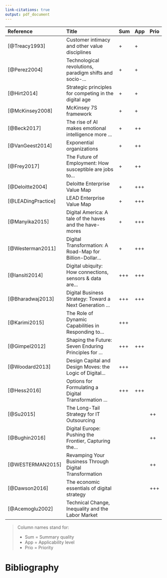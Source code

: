 ```yaml
---
link-citations: true
output: pdf_document
---
```




| Reference          | Title                                                    | Sum | App | Prio |
|:-------------------|:---------------------------------------------------------|:----|:----|:-----|
| [@Treacy1993]      | Customer intimacy and other value disciplines            | +   | +   |      |
| [@Perez2004]       | Technological revolutions, paradigm shifts and socio-... | +   | +   |      |
| [@Hirt2014]        | Strategic principles for competing in the digital age    | +   | +   |      |
| [@McKinsey2008]    | McKinsey 7S framework                                    | +   | +   |      |
| [@Beck2017]        | The rise of AI makes emotional intelligence more ...     | +   | ++  |      |
| [@VanGeest2014]    | Exponential organizations                                | +   | ++  |      |
| [@Frey2017]        | The Future of Employment: How susceptible are jobs to... | +   | ++  |      |
| [@Deloitte2004]    | Deloitte Enterprise Value Map                            | +   | +++ |      |
| [@LEADingPractice] | LEAD Enterprise Value Map                                | +   | +++ |      |
| [@Manyika2015]     | Digital America: A tale of the haves and the have-mores  | +   | +++ |      |
| [@Westerman2011]   | Digital Transformation: A Road-Map for Billion-Dollar... | +   | +++ |      |
| [@Iansiti2014]     | Digital ubiquity: How connections, sensors & data are... | +++ | +++ |      |
| [@Bharadwaj2013]   | Digital Business Strategy: Toward a Next Generation ...  | +++ | +++ |      |
| [@Karimi2015]      | The Role of Dynamic Capabilities in Responding to...     | +++ |     |      |
| [@Gimpel2012]      | Shaping the Future: Seven Enduring Principles for ...    | +++ | +++ |      |
| [@Woodard2013]     | Design Capital and Design Moves: the Logic of Digital... | +++ |     |      |
| [@Hess2016]        | Options for Formulating a Digital Transformation ...     | +++ | +++ |      |
| [@Su2015]          | The Long-Tail Strategy for IT Outsourcing                |     |     | ++   |
| [@Bughin2016]      | Digital Europe: Pushing the Frontier, Capturing the...   |     |     | ++   |
| [@WESTERMAN2015]   | Revamping Your Business Through Digital Transformation   |     |     | ++   |
| [@Dawson2016]      | The economic essentials of digital strategy              |     |     | +++  |
| [@Acemoglu2002]    | Technical Change, Inequality and the Labor Market        |     |     |      |



> Column names stand for:
>
> - Sum = Summary quality
> - App = Applicability level
> - Prio = Priority

# Bibliography
